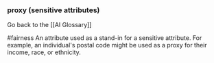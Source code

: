### proxy (sensitive attributes)

Go back to the [[AI Glossary]]

#fairness
An attribute used as a stand-in for a sensitive attribute. For example, an individual's postal code might be used as a proxy for their income, race, or ethnicity.

